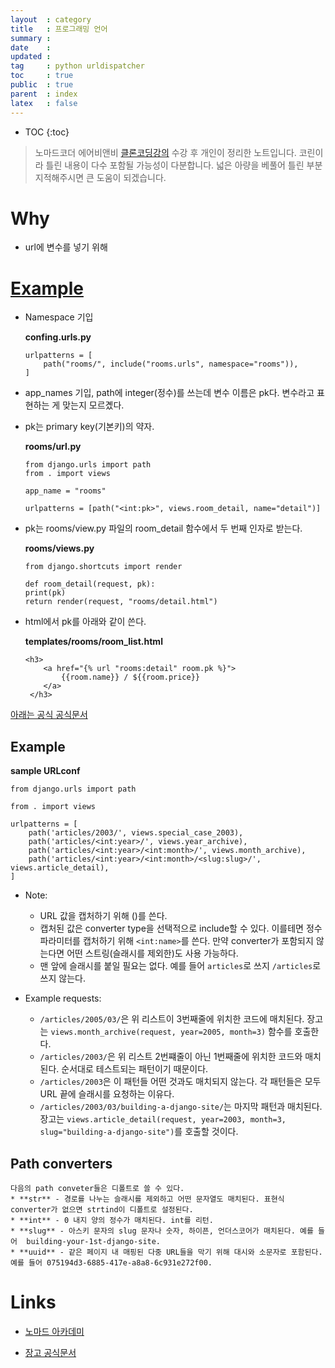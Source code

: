 ```yaml
---
layout  : category
title   : 프로그래밍 언어
summary :
date    : 
updated : 
tag     : python urldispatcher
toc     : true
public  : true
parent  : index
latex   : false
---
```

* TOC
{:toc}

> 노마드코더 에어비앤비 [클론코딩강의](https://academy.nomadcoders.co/courses/637659/lectures/11906079) 수강 후 개인이 정리한 노트입니다. 코린이라 틀린 내용이 다수 포함될 가능성이 다분합니다. 넓은 아량을 베풀어 틀린 부분 지적해주시면 큰 도움이 되겠습니다.

# Why
* url에 변수를 넣기 위해

# [Example](https://github.com/nomadcoders/airbnb-clone/commit/81362b70afb5541cc1538a0b299d0b517c4af5b4)

* Namespace 기입

    **confing.urls.py**
    ```
    urlpatterns = [
        path("rooms/", include("rooms.urls", namespace="rooms")),
    ]
    ```

* app_names 기입, path에 integer(정수)를 쓰는데 변수 이름은 pk다. 변수라고 표현하는 게 맞는지 모르곘다.
* pk는 primary key(기본키)의 약자.

    **rooms/url.py**
    ```
    from django.urls import path
    from . import views

    app_name = "rooms"

    urlpatterns = [path("<int:pk>", views.room_detail, name="detail")]
    ```

* pk는 rooms/view.py 파일의 room_detail 함수에서 두 번째 인자로 받는다.

    **rooms/views.py**
    ```
    from django.shortcuts import render

    def room_detail(request, pk):
    print(pk)
    return render(request, "rooms/detail.html")
    ```

* html에서 pk를 아래와 같이 쓴다. 

    **templates/rooms/room_list.html**
    ```
    <h3>
        <a href="{% url "rooms:detail" room.pk %}">
            {{room.name}} / ${{room.price}}
        </a>
     </h3>
    ```


[아래는 공식 공식문서](https://docs.djangoproject.com/en/3.0/topics/http/urls/)

## Example

**sample URLconf**
```
from django.urls import path

from . import views

urlpatterns = [
    path('articles/2003/', views.special_case_2003),
    path('articles/<int:year>/', views.year_archive),
    path('articles/<int:year>/<int:month>/', views.month_archive),
    path('articles/<int:year>/<int:month>/<slug:slug>/', views.article_detail),
]
```

* Note:
    * URL 값을 캡처하기 위해 ()를 쓴다.
    * 캡처된 값은 converter type을 선택적으로 include할 수 있다. 이를테면 정수 파라미터를 캡처하기 위해 `<int:name>`를 쓴다. 만약 converter가 포함되지 않는다면 어떤 스트링(슬래시를 제외한)도 사용 가능하다.
    * 맨 앞에 슬래시를 붙일 필요는 없다. 예를 들어 `articles`로 쓰지 `/articles`로 쓰지 않는다.

* Example requests:
    * `/articles/2005/03/`은 위 리스트이 3번째줄에 위치한 코드에 매치된다. 장고는 `views.month_archive(request, year=2005, month=3)` 함수를 호출한다.
    * `/articles/2003/`은 위 리스트 2번쨰줄이 아닌 1번째줄에 위치한 코드와 매치된다. 순서대로 테스트되는 패턴이기 때문이다.
    * `/articles/2003`은 이 패턴들 어떤 것과도 매치되지 않는다. 각 패턴들은 모두 URL 끝에 슬래시를 요청하는 이유다.
    * `/articles/2003/03/building-a-django-site/`는 마지막 패턴과 매치된다.장고는 `views.article_detail(request, year=2003, month=3, slug="building-a-django-site")`를 호출할 것이다.
 
## Path converters
    다음의 path conveter들은 디폴트로 쓸 수 있다.
    * **str** - 경로를 나누는 슬래시를 제외하고 어떤 문자열도 매치된다. 표현식 converter가 없으면 strtind이 디폴트로 설정된다.
    * **int** - 0 내지 양의 정수가 매치된다. int를 리턴.
    * **slug** - 아스키 문자의 slug 문자나 숫자, 하이픈, 언더스코어가 매치된다. 예를 들어  building-your-1st-django-site.
    * **uuid** - 같은 페이지 내 매핑된 다중 URL들을 막기 위해 대시와 소문자로 포함된다. 예를 들어 075194d3-6885-417e-a8a8-6c931e272f00.

# Links

* [노마드 아카데미](https://academy.nomadcoders.co/courses/637659/lectures/11906079)

* [장고 공식문서](https://docs.djangoproject.com/en/3.0/topics/http/urls/)